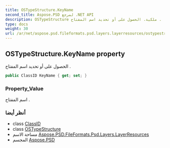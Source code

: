 ```yaml
---
title: OSTypeStructure.KeyName
second_title: Aspose.PSD لمرجع .NET API
description: OSTypeStructure ملكية. الحصول على أو تحديد اسم المفتاح .
type: docs
weight: 30
url: /ar/net/aspose.psd.fileformats.psd.layers.layerresources/ostypestructure/keyname/
---
```

## OSTypeStructure.KeyName property

الحصول على أو تحديد اسم المفتاح .

```csharp
public ClassID KeyName { get; set; }
```

### Property_Value

اسم المفتاح .

### أنظر أيضا

* class [ClassID](../../classid/)
* class [OSTypeStructure](../)
* مساحة الاسم [Aspose.PSD.FileFormats.Psd.Layers.LayerResources](../../ostypestructure/)
* المجسم [Aspose.PSD](../../../)


